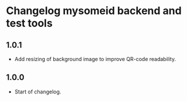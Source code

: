 # Changelog mysomeid backend and test tools

## 1.0.1

- Add resizing of background image to improve QR-code readability.

## 1.0.0

- Start of changelog.
